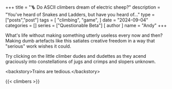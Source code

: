 +++
title = "🪜 Do ASCII climbers dream of electric sheep?"
description = "You've heard of Snakes and Ladders, but have you heard of..."
type = ["posts","post"]
tags = [
    "climbing",
    "game",
]
date = "2024-09-04"
categories = []
series = ["Questionable Beta"]
[ author ]
  name = "Andy"
+++

What's life without making something utterly useless every now and then? Making dumb artefacts like this satiates creative freedom in a way that "serious" work wishes it could. 

Try clicking on the little climber dudes and dudettes as they acend graciously into constellations of jugs and crimps and slopers unknown. 

\<backstory>Trains are tedious.\<\/backstory>


{{< climbers >}}
